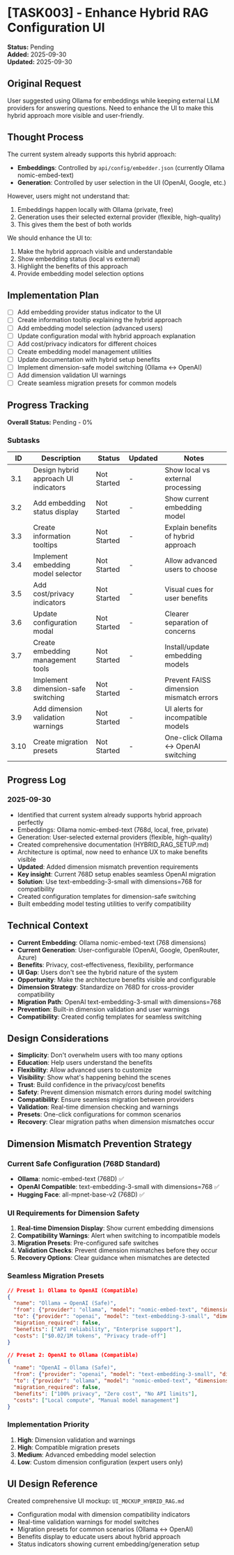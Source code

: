 # [TASK003] - Enhance Hybrid RAG Configuration UI

**Status:** Pending  
**Added:** 2025-09-30  
**Updated:** 2025-09-30

## Original Request
User suggested using Ollama for embeddings while keeping external LLM providers for answering questions. Need to enhance the UI to make this hybrid approach more visible and user-friendly.

## Thought Process
The current system already supports this hybrid approach:
- **Embeddings**: Controlled by `api/config/embedder.json` (currently Ollama nomic-embed-text)
- **Generation**: Controlled by user selection in the UI (OpenAI, Google, etc.)

However, users might not understand that:
1. Embeddings happen locally with Ollama (private, free)
2. Generation uses their selected external provider (flexible, high-quality)
3. This gives them the best of both worlds

We should enhance the UI to:
1. Make the hybrid approach visible and understandable
2. Show embedding status (local vs external)
3. Highlight the benefits of this approach
4. Provide embedding model selection options

## Implementation Plan
- [ ] Add embedding provider status indicator to the UI
- [ ] Create information tooltip explaining the hybrid approach
- [ ] Add embedding model selection (advanced users)
- [ ] Update configuration modal with hybrid approach explanation
- [ ] Add cost/privacy indicators for different choices
- [ ] Create embedding model management utilities
- [ ] Update documentation with hybrid setup benefits
- [ ] Implement dimension-safe model switching (Ollama ↔ OpenAI)
- [ ] Add dimension validation UI warnings
- [ ] Create seamless migration presets for common models

## Progress Tracking

**Overall Status:** Pending - 0%

### Subtasks
| ID | Description | Status | Updated | Notes |
|----|-------------|--------|---------|-------|
| 3.1 | Design hybrid approach UI indicators | Not Started | - | Show local vs external processing |
| 3.2 | Add embedding status display | Not Started | - | Show current embedding model |
| 3.3 | Create information tooltips | Not Started | - | Explain benefits of hybrid approach |
| 3.4 | Implement embedding model selector | Not Started | - | Allow advanced users to choose |
| 3.5 | Add cost/privacy indicators | Not Started | - | Visual cues for user benefits |
| 3.6 | Update configuration modal | Not Started | - | Clearer separation of concerns |
| 3.7 | Create embedding management tools | Not Started | - | Install/update embedding models |
| 3.8 | Implement dimension-safe switching | Not Started | - | Prevent FAISS dimension mismatch errors |
| 3.9 | Add dimension validation warnings | Not Started | - | UI alerts for incompatible models |
| 3.10 | Create migration presets | Not Started | - | One-click Ollama ↔ OpenAI switching |

## Progress Log
### 2025-09-30
- Identified that current system already supports hybrid approach perfectly
- Embeddings: Ollama nomic-embed-text (768d, local, free, private)
- Generation: User-selected external providers (flexible, high-quality)
- Created comprehensive documentation (HYBRID_RAG_SETUP.md)
- Architecture is optimal, now need to enhance UX to make benefits visible
- **Updated**: Added dimension mismatch prevention requirements
- **Key insight**: Current 768D setup enables seamless OpenAI migration
- **Solution**: Use text-embedding-3-small with dimensions=768 for compatibility
- Created configuration templates for dimension-safe switching
- Built embedding model testing utilities to verify compatibility

## Technical Context
- **Current Embedding**: Ollama nomic-embed-text (768 dimensions)
- **Current Generation**: User-configurable (OpenAI, Google, OpenRouter, Azure)
- **Benefits**: Privacy, cost-effectiveness, flexibility, performance
- **UI Gap**: Users don't see the hybrid nature of the system
- **Opportunity**: Make the architecture benefits visible and configurable
- **Dimension Strategy**: Standardize on 768D for cross-provider compatibility
- **Migration Path**: OpenAI text-embedding-3-small with dimensions=768
- **Prevention**: Built-in dimension validation and user warnings
- **Compatibility**: Created config templates for seamless switching

## Design Considerations
- **Simplicity**: Don't overwhelm users with too many options
- **Education**: Help users understand the benefits
- **Flexibility**: Allow advanced users to customize
- **Visibility**: Show what's happening behind the scenes
- **Trust**: Build confidence in the privacy/cost benefits
- **Safety**: Prevent dimension mismatch errors during model switching
- **Compatibility**: Ensure seamless migration between providers
- **Validation**: Real-time dimension checking and warnings
- **Presets**: One-click configurations for common scenarios
- **Recovery**: Clear migration paths when dimension mismatches occur

## Dimension Mismatch Prevention Strategy

### Current Safe Configuration (768D Standard)
- **Ollama**: nomic-embed-text (768D) ✅
- **OpenAI Compatible**: text-embedding-3-small with dimensions=768 ✅
- **Hugging Face**: all-mpnet-base-v2 (768D) ✅

### UI Requirements for Dimension Safety
1. **Real-time Dimension Display**: Show current embedding dimensions
2. **Compatibility Warnings**: Alert when switching to incompatible models
3. **Migration Presets**: Pre-configured safe switches
4. **Validation Checks**: Prevent dimension mismatches before they occur
5. **Recovery Options**: Clear guidance when mismatches are detected

### Seamless Migration Presets
```json
// Preset 1: Ollama to OpenAI (Compatible)
{
  "name": "Ollama → OpenAI (Safe)",
  "from": {"provider": "ollama", "model": "nomic-embed-text", "dimensions": 768},
  "to": {"provider": "openai", "model": "text-embedding-3-small", "dimensions": 768},
  "migration_required": false,
  "benefits": ["API reliability", "Enterprise support"],
  "costs": ["$0.02/1M tokens", "Privacy trade-off"]
}

// Preset 2: OpenAI to Ollama (Compatible) 
{
  "name": "OpenAI → Ollama (Safe)",
  "from": {"provider": "openai", "model": "text-embedding-3-small", "dimensions": 768},
  "to": {"provider": "ollama", "model": "nomic-embed-text", "dimensions": 768},
  "migration_required": false,
  "benefits": ["100% privacy", "Zero cost", "No API limits"],
  "costs": ["Local compute", "Manual model management"]
}
```

### Implementation Priority
1. **High**: Dimension validation and warnings
2. **High**: Compatible migration presets
3. **Medium**: Advanced embedding model selection
4. **Low**: Custom dimension configuration (expert users only)

## UI Design Reference
Created comprehensive UI mockup: `UI_MOCKUP_HYBRID_RAG.md`
- Configuration modal with dimension compatibility indicators
- Real-time validation warnings for model switches
- Migration presets for common scenarios (Ollama ↔ OpenAI)
- Benefits display to educate users about hybrid approach
- Status indicators showing current embedding/generation setup